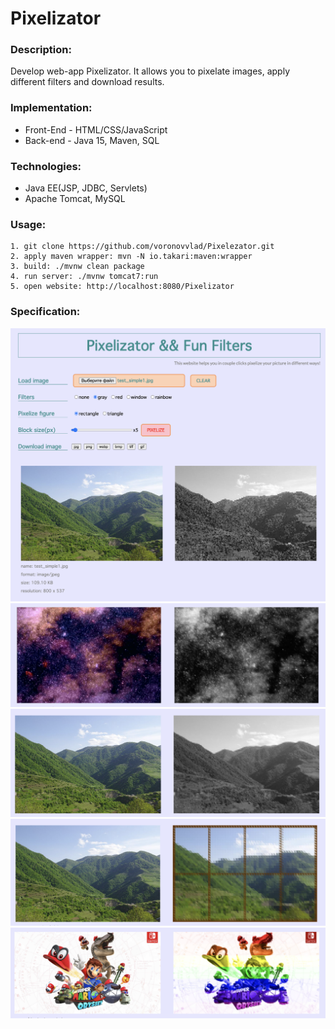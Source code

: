 # Pixelizator

### Description:
Develop web-app Pixelizator.
It allows you to pixelate images, apply different filters and download results.

### Implementation:
- Front-End - HTML/CSS/JavaScript
- Back-end - Java 15, Maven, SQL

### Technologies:
- Java EE(JSP, JDBC, Servlets)
- Apache Tomcat, MySQL

### Usage:
```
1. git clone https://github.com/voronovvlad/Pixelezator.git
2. apply maven wrapper: mvn -N io.takari:maven:wrapper
3. build: ./mvnw clean package
4. run server: ./mvnw tomcat7:run
5. open website: http://localhost:8080/Pixelizator
```

### Specification:
![view game](https://raw.githubusercontent.com/voronovvlad/Pixelezator/main/src/main/resources/pix01.png)
![view game](https://raw.githubusercontent.com/voronovvlad/Pixelezator/main/src/main/resources/pix02.png)
![view game](https://raw.githubusercontent.com/voronovvlad/Pixelezator/main/src/main/resources/pix03.png)
![view game](https://raw.githubusercontent.com/voronovvlad/Pixelezator/main/src/main/resources/pix04.png)
![view game](https://raw.githubusercontent.com/voronovvlad/Pixelezator/main/src/main/resources/pix05.png)
